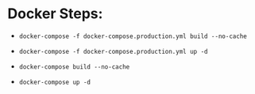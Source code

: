 # Docker Steps:

- `docker-compose -f docker-compose.production.yml build --no-cache`
- `docker-compose -f docker-compose.production.yml up -d`

- `docker-compose build --no-cache`
- `docker-compose up -d`
